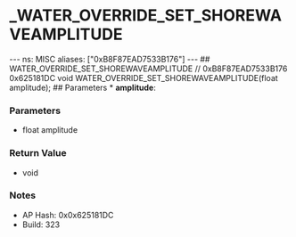 # _WATER_OVERRIDE_SET_SHOREWAVEAMPLITUDE

--- ns: MISC aliases: ["0xB8F87EAD7533B176"] --- ## WATER_OVERRIDE_SET_SHOREWAVEAMPLITUDE  // 0xB8F87EAD7533B176 0x625181DC void WATER_OVERRIDE_SET_SHOREWAVEAMPLITUDE(float amplitude);   ## Parameters * **amplitude**:

### Parameters
* float amplitude

### Return Value
* void

### Notes
* AP Hash: 0x0x625181DC
* Build: 323


